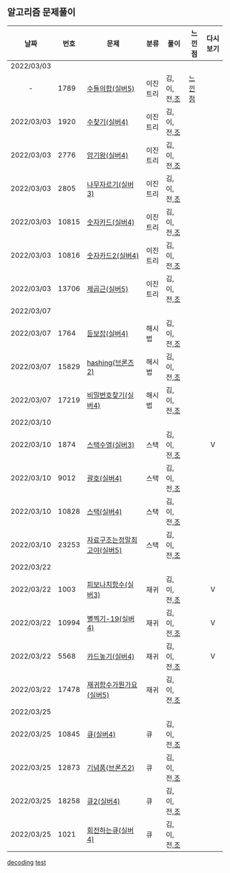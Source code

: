 ## 알고리즘 문제풀이 

날짜 | 번호 | 문제 | 분류 | 풀이 | 느낀점 | 다시보기
:---: |--- |--- |--- |--- |--- |:---:|
2022/03/03 | | | | | | 
-|  1789 | [수들의합(실버5)](https://www.acmicpc.net/problem/1789) | 이진트리 | 김,이,전,[조](../main/조우석/검색알고리즘/1789_수들의합.py) | [느낀점](../main/느낀점/느낀점.py) | 
2022/03/03|  1920 | [수찾기(실버4)](https://www.acmicpc.net/problem/1920) | 이진트리 | 김,이,전,[조](../main/조우석/검색알고리즘/1920_수찾기.py) | | 
2022/03/03|  2776 | [암기왕(실버4)](https://www.acmicpc.net/problem/2776) | 이진트리 | 김,이,전,[조](../main/조우석/검색알고리즘/2776_암기왕.py) | | 
2022/03/03|  2805 | [나무자르기(실버3)](https://www.acmicpc.net/problem/2805) | 이진트리 | 김,이,전,[조](../main/조우석/검색알고리즘/2805_나무자르기.py) | | 
2022/03/03|  10815 | [숫자카드(실버4)](https://www.acmicpc.net/problem/10815) | 이진트리 | 김,이,전,[조](../main/조우석/검색알고리즘/10815_숫자카드.py) | | 
2022/03/03|  10816 | [숫자카드2(실버4)](https://www.acmicpc.net/problem/10816) | 이진트리 | 김,이,전,[조](../main/조우석/검색알고리즘/10816_숫자카드2.py) | | 
2022/03/03|  13706 | [제곱근(실버5)](https://www.acmicpc.net/problem/13706) | 이진트리 | 김,이,전,[조](../main/조우석/검색알고리즘/13706_제곱근.py) | | 
2022/03/07 | | | | | | 
2022/03/07|  1764 | [듣보잡(실버4)](https://www.acmicpc.net/problem/1764) | 해시법 | 김,이,전,[조](../main/조우석/검색알고리즘/해쉬법/1764_듣보잡.PY) | | 
2022/03/07|  15829 | [hashing(브론즈2)](https://www.acmicpc.net/problem/15829) | 해시법 | 김,이,전,[조](../main/조우석/검색알고리즘/해쉬법/15829_hashing.py) || 
2022/03/07|  17219 | [비밀번호찾기(실버4)](https://www.acmicpc.net/problem/17219) | 해시법 | 김,이,전,[조](../main/조우석/검색알고리즘/해쉬법/17219_비밀번호찾기.py) || 
2022/03/10 | | | | | | 
2022/03/10|  1874 | [스택수열(실버3)](https://www.acmicpc.net/problem/1874) | 스택 | 김,이,전,[조](../main/조우석/스택/1874_스택수열.py) | |V
2022/03/10|  9012 | [괄호(실버4)](https://www.acmicpc.net/problem/9012) | 스택 | 김,이,전,[조](../main/조우석/스택/9012_괄호.py) | | 
2022/03/10|  10828 | [스택(실버4)](https://www.acmicpc.net/problem/10828) | 스택 | 김,이,전,[조](../main/조우석/스택/10828_스택.py) | | 
2022/03/10|  23253 | [자료구조는정말최고야(실버5)](https://www.acmicpc.net/problem/23253) | 스택 | 김,이,전,[조](../main/조우석/스택/25253_자료구조는정말최고야.py) | | 
2022/03/22 | | | | | | 
2022/03/22|  1003 | [피보나치함수(실버3)](https://www.acmicpc.net/problem/1003) | 재귀 | 김,이,전,[조](../main/조우석/재귀/1003_피보나치함수.py) | | V
2022/03/22|  10994 | [별찍기-19(실버4)](https://www.acmicpc.net/problem/10994) | 재귀 | 김,이,전,[조](../main/조우석/재귀/10994_별찍기_19.py) | | V
2022/03/22|  5568 | [카드놓기(실버4)](https://www.acmicpc.net/problem/5568) | 재귀 | 김,이,전,[조](../main/조우석/재귀/5568_카드놓기.py) | | V
2022/03/22|  17478 | [재귀함수가뭔가요(실버5)](https://www.acmicpc.net/problem/17478) | 재귀 | 김,이,전,[조](../main/조우석/재귀/17478_재귀함수가뭔가요.py) | | 
2022/03/25 | | | | | | 
2022/03/25|  10845  | [큐(실버4)](https://www.acmicpc.net/problem/10845) | 큐 | 김,이,전,[조](../main/조우석/큐/10845_큐.py) | | 
2022/03/25|  12873 | [기념품(브론즈2)](https://www.acmicpc.net/problem/12873) | 큐 | 김,이,전,[조](../main/조우석/큐/12873_기념품.py) | | 
2022/03/25|  18258 | [큐2(실버4)](https://www.acmicpc.net/problem/18258) | 큐 | 김,이,전,[조](../main/조우석/큐/18258_큐2.py) | | 
2022/03/25|  1021 | [회전하는큐(실버4)](https://www.acmicpc.net/problem/1021) | 큐 | 김,이,전,[조](../main/조우석/큐/1021_회전하는큐.py.py) | | 

[decoding](https://meyerweb.com/eric/tools/dencoder/)
[test](주소)
